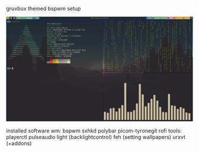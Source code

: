 gruvbux themed bspwm setup

![Screenshot](screenshot.png)

installed software
wm:	 bspwm sxhkd polybar picom-tyronegit rofi
tools:	 playerctl pulseaudio light (backlightcontrol) feh (setting wallpapers) urxvt (+addons)

